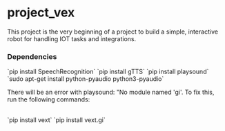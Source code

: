 # project_vex

<p>This project is the very beginning of a project to build a simple, interactive robot for handling IOT tasks and integrations.</p>
<h3>Dependencies</h3>
`pip install SpeechRecognition`
`pip install gTTS`
`pip install playsound`
`sudo apt-get install python-pyaudio python3-pyaudio`
<br>
<p>There will be an error with playsound: "No module named 'gi'. To fix this, run the following commands:</p>
<br>
`pip install vext`
`pip install vext.gi`